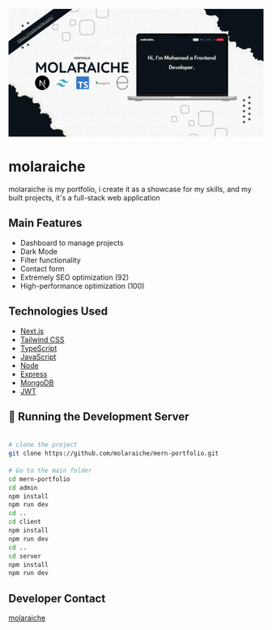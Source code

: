 ![molaraiche](./ss.png "molaraiche Screenshot")

# molaraiche

molaraiche is my portfolio, i create it as a showcase for my skills, and my built projects, it's a full-stack web application

## Main Features

- Dashboard to manage projects
- Dark Mode
- Filter functionality
- Contact form
- Extremely SEO optimization (92)
- High-performance optimization (100)

## Technologies Used

- [Next.js](https://nextjs.org/)
- [Tailwind CSS](https://tailwindcss.com/)
- [TypeScript](https://www.typescriptlang.org/)
- [JavaScript](https://developer.mozilla.org/en-US/docs/Web/JavaScript)
- [Node](https://nodejs.org/en)
- [Express](https://expressjs.com/)
- [MongoDB](https://www.mongodb.com/)
- [JWT](https://jwt.io/)

## 🚀 Running the Development Server

```bash

# clone the project
git clone https://github.com/molaraiche/mern-portfolio.git

# Go to the main folder
cd mern-portfolio
cd admin
npm install
npm run dev
cd ..
cd client
npm install
npm run dev
cd ..
cd server
npm install
npm run dev

```

## Developer Contact

[molaraiche](http://molaraiche.com/)
